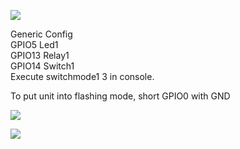 ![](https://image.etekcity.com/thumb/201812/03/0a4d255b08c621db6e3c52d139d6e484.jpg-200-200.jpg)

Generic Config\
GPIO5  Led1\
GPIO13 Relay1\
GPIO14 Switch1\
Execute switchmode1 3 in console.

To put unit into flashing mode, short GPIO0 with GND

![](https://i.redd.it/khwbswnkcmh21.jpg)

![](https://lh3.googleusercontent.com/4Bx833LbIXnpn007XKbO54Bji3qVG7FfceW0CjdoU2dvB_pnJxOe873nzcganB325R8fQoxggH4cpDUrvvZd0gPf85A_xMNS7LK0S_CuMdh7ifhboa-4rvQxdcrASf-g7wPjBtJqtlNBtQHlDbdtYZAGQb6u6yiEWbulenj-lallPd85sQpcMYLNAJ5BsHzcVYM508NVz9wSQD746P2UwzKNN90y4nZbSQrHO-C4gGT-I3U_gozJIAVSvf_AQ1vH6Qu3PNBfPVEzZ1EbrGFf_aXXMTkvK0IqbitJX9CydNeV_Vr98L0FW2pNgFdfEnYCcTMN96Jn-ra45U158HQJKb6cj-zlFWaMjcgWQaensbG_Z8s1y18vjXDUpZjfGTjNSsNOh2sq_7PdHv8dZo3ebonhw-F0-ikMfhmyBewFeCpuAxYOHsV2esBRwKU8cRH9-kwf0bDLDtfqbYOxqRFNLmZQrsYO0PPa5tE72p2oLSsMBOiNKep4Q_i5umH2-yhP5pvaEmo98Hmr1ufG4-cXd0KDSVcsmgOn5GjIq9RnyBgaK8jXFddcaUkeBLhuREEhQ_8hjLRmUuYuW5cw7vM0rqQJPs0LyZJW2SXiOpQM_IrCQLUIZtTuZ08-aNU5KnTtEhstoyZeOoTC4avJbkd2UvULOCj-PiGY=w525-h700-no)